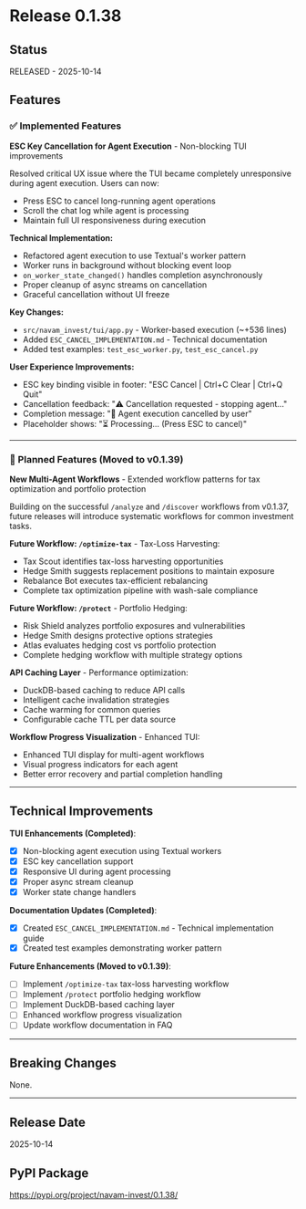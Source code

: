 # Release 0.1.38

## Status
RELEASED - 2025-10-14

## Features

### ✅ Implemented Features

**ESC Key Cancellation for Agent Execution** - Non-blocking TUI improvements

Resolved critical UX issue where the TUI became completely unresponsive during agent execution. Users can now:
- Press ESC to cancel long-running agent operations
- Scroll the chat log while agent is processing
- Maintain full UI responsiveness during execution

**Technical Implementation:**
- Refactored agent execution to use Textual's worker pattern
- Worker runs in background without blocking event loop
- `on_worker_state_changed()` handles completion asynchronously
- Proper cleanup of async streams on cancellation
- Graceful cancellation without UI freeze

**Key Changes:**
- `src/navam_invest/tui/app.py` - Worker-based execution (~+536 lines)
- Added `ESC_CANCEL_IMPLEMENTATION.md` - Technical documentation
- Added test examples: `test_esc_worker.py`, `test_esc_cancel.py`

**User Experience Improvements:**
- ESC key binding visible in footer: "ESC Cancel | Ctrl+C Clear | Ctrl+Q Quit"
- Cancellation feedback: "⚠️ Cancellation requested - stopping agent..."
- Completion message: "🛑 Agent execution cancelled by user"
- Placeholder shows: "⏳ Processing... (Press ESC to cancel)"

---

### 🚧 Planned Features (Moved to v0.1.39)

**New Multi-Agent Workflows** - Extended workflow patterns for tax optimization and portfolio protection

Building on the successful `/analyze` and `/discover` workflows from v0.1.37, future releases will introduce systematic workflows for common investment tasks.

**Future Workflow: `/optimize-tax`** - Tax-Loss Harvesting:
- Tax Scout identifies tax-loss harvesting opportunities
- Hedge Smith suggests replacement positions to maintain exposure
- Rebalance Bot executes tax-efficient rebalancing
- Complete tax optimization pipeline with wash-sale compliance

**Future Workflow: `/protect`** - Portfolio Hedging:
- Risk Shield analyzes portfolio exposures and vulnerabilities
- Hedge Smith designs protective options strategies
- Atlas evaluates hedging cost vs portfolio protection
- Complete hedging workflow with multiple strategy options

**API Caching Layer** - Performance optimization:
- DuckDB-based caching to reduce API calls
- Intelligent cache invalidation strategies
- Cache warming for common queries
- Configurable cache TTL per data source

**Workflow Progress Visualization** - Enhanced TUI:
- Enhanced TUI display for multi-agent workflows
- Visual progress indicators for each agent
- Better error recovery and partial completion handling

---

## Technical Improvements

**TUI Enhancements (Completed)**:
- [x] Non-blocking agent execution using Textual workers
- [x] ESC key cancellation support
- [x] Responsive UI during agent processing
- [x] Proper async stream cleanup
- [x] Worker state change handlers

**Documentation Updates (Completed)**:
- [x] Created `ESC_CANCEL_IMPLEMENTATION.md` - Technical implementation guide
- [x] Created test examples demonstrating worker pattern

**Future Enhancements (Moved to v0.1.39)**:
- [ ] Implement `/optimize-tax` tax-loss harvesting workflow
- [ ] Implement `/protect` portfolio hedging workflow
- [ ] Implement DuckDB-based caching layer
- [ ] Enhanced workflow progress visualization
- [ ] Update workflow documentation in FAQ

---

## Breaking Changes

None.

---

## Release Date
2025-10-14

## PyPI Package
https://pypi.org/project/navam-invest/0.1.38/
